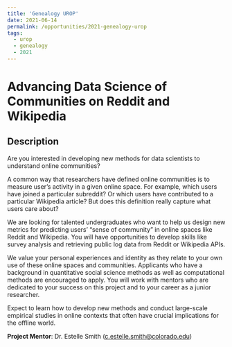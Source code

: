 ```yaml
---
title: 'Genealogy UROP'
date: 2021-06-14
permalink: /opportunities/2021-genealogy-urop
tags:
  - urop
  - genealogy
  - 2021
---
```


# Advancing Data Science of Communities on Reddit and Wikipedia

## Description
Are you interested in developing new methods for data scientists to understand online communities?

A common way that researchers have defined online communities is to measure user’s activity in a given online space. For example, which users have joined a particular subreddit? Or which users have contributed to a particular Wikipedia article? But does this definition really capture what users care about?

We are looking for talented undergraduates who want to help us design new metrics for predicting users’ “sense of community” in online spaces like Reddit and Wikipedia. You will have opportunities to develop skills like survey analysis and retrieving public log data from Reddit or Wikipedia APIs. 

We value your personal experiences and identity as they relate to your own use of these online spaces and communities. Applicants who have a background in quantitative social science methods as well as computational methods are encouraged to apply. You will work with mentors who are dedicated to your success on this project and to your career as a junior researcher. 

Expect to learn how to develop new methods and conduct large-scale empirical studies in online contexts that often have crucial implications for the offline world.

**Project Mentor**: Dr. Estelle Smith ([c.estelle.smith@colorado.edu](mailto:c.estelle.smith@colorado.edu))